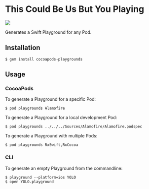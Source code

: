 # This Could Be Us But You Playing

![](README_images/alamofire.png)

Generates a Swift Playground for any Pod.

## Installation

    $ gem install cocoapods-playgrounds

## Usage

### CocoaPods

To generate a Playground for a specific Pod:

    $ pod playgrounds Alamofire

To generate a Playground for a local development Pod:

    $ pod playgrounds ../../../Sources/Alamofire/Alamofire.podspec

To generate a Playground with multiple Pods:

    $ pod playgrounds RxSwift,RxCocoa

### CLI

To generate an empty Playground from the commandline:

    $ playground --platform=ios YOLO
    $ open YOLO.playground
